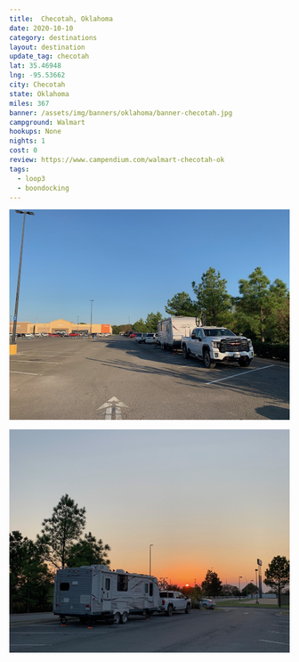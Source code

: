 ```yaml
---
title:  Checotah, Oklahoma
date: 2020-10-10
category: destinations
layout: destination
update_tag: checotah
lat: 35.46948
lng: -95.53662
city: Checotah
state: Oklahoma
miles: 367
banner: /assets/img/banners/oklahoma/banner-checotah.jpg
campground: Walmart
hookups: None
nights: 1
cost: 0
review: https://www.campendium.com/walmart-checotah-ok
tags:
  - loop3
  - boondocking
---
```


![checotah walmart 1](/assets/img/destinations/oklahoma/checotah1.jpg)

![checotah walmart 2](/assets/img/destinations/oklahoma/checotah2.jpg)
